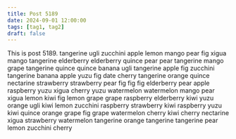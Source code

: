 ```yaml
---
title: Post 5189
date: 2024-09-01 12:00:00
tags: [tag1, tag2]
draft: false
---
```

This is post 5189.
tangerine
ugli
zucchini
apple
lemon
mango
pear
fig
xigua
mango
tangerine
elderberry
elderberry
quince
pear
pear
tangerine
mango
grape
tangerine
quince
quince
banana
ugli
tangerine
apple
fig
zucchini
tangerine
banana
apple
yuzu
fig
date
cherry
tangerine
orange
quince
nectarine
strawberry
strawberry
pear
fig
fig
fig
elderberry
pear
apple
raspberry
yuzu
xigua
cherry
yuzu
watermelon
watermelon
mango
pear
xigua
lemon
kiwi
fig
lemon
grape
grape
raspberry
elderberry
kiwi
yuzu
orange
ugli
kiwi
lemon
zucchini
raspberry
strawberry
kiwi
raspberry
yuzu
kiwi
quince
orange
grape
fig
grape
watermelon
cherry
kiwi
cherry
nectarine
xigua
strawberry
watermelon
tangerine
orange
tangerine
tangerine
pear
lemon
zucchini
cherry
